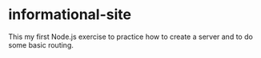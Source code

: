 # informational-site
This my first Node.js exercise to practice how to create a server and to do some basic routing.

